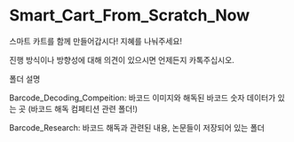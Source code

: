 # Smart_Cart_From_Scratch_Now

스마트 카트를 함께 만들어갑시다! 지혜를 나눠주세요!

진행 방식이나 방향성에 대해 의견이 있으시면 언제든지 카톡주십시오.


폴더 설명

Barcode_Decoding_Compeition: 
바코드 이미지와 해독된 바코드 숫자 데이터가 있는 곳 (바코드 해독 컴페티션 관련 폴더!)

Barcode_Research:
바코드 해독과 관련된 내용, 논문들이 저장되어 있는 폴더
